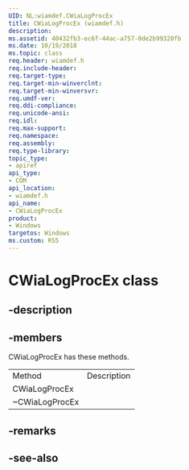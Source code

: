 ```yaml
---
UID: NL:wiamdef.CWiaLogProcEx
title: CWiaLogProcEx (wiamdef.h)
description: 
ms.assetid: 40432fb3-ec6f-44ac-a757-0de2b99320fb
ms.date: 10/19/2018
ms.topic: class
req.header: wiamdef.h
req.include-header:
req.target-type:
req.target-min-winverclnt:
req.target-min-winversvr:
req.umdf-ver:
req.ddi-compliance:
req.unicode-ansi:
req.idl:
req.max-support:
req.namespace:
req.assembly:
req.type-library: 
topic_type: 
- apiref
api_type: 
- COM
api_location: 
- wiamdef.h
api_name: 
- CWiaLogProcEx
product: 
- Windows
targetos: Windows
ms.custom: RS5
---
```


# CWiaLogProcEx class

## -description




## -members

<p>CWiaLogProcEx has these methods.</p>
<table>
	<tr>
		<td>Method</td>
		<td>Description</td>
	</tr>
	<tr>
		<td>CWiaLogProcEx</td>
		<td></td>
	</tr>
	<tr>
		<td>~CWiaLogProcEx</td>
		<td></td>
	</tr>
</table>

## -remarks

## -see-also
